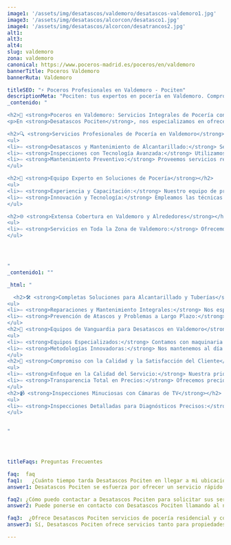 ```yaml
---
image1: '/assets/img/desatascos/valdemoro/desatascos-valdemoro1.jpg'
image3: '/assets/img/desatascos/alcorcon/desatasco1.jpg'
image4: '/assets/img/desatascos/alcorcon/desatrancos2.jpg'
alt1: 
alt3:
alt4:
slug: valdemoro
zona: valdemoro
canonical: https://www.poceros-madrid.es/poceros/en/valdemoro
bannerTitle: Poceros Valdemoro
bannerRuta: Valdemoro

titleSEO: "⚡ Poceros Profesionales en Valdemoro - Pociten"
descriptionMeta: "Pociten: tus expertos en pocería en Valdemoro. Compromiso con la calidad y mejora de presupuestos. Llámanos al 647 37 67 82 📱."
_contenido: "

<h2>🚧 <strong>Poceros en Valdemoro: Servicios Integrales de Pocería con Desatascos Pociten</strong></h2>
<p>En <strong>Desatascos Pociten</strong>, nos especializamos en ofrecer una amplia gama de servicios de pocería en Valdemoro, proporcionando soluciones efectivas para todo tipo de necesidades de desatascos, mantenimiento y reparación de sistemas de alcantarillado.</p>

<h2>🔍 <strong>Servicios Profesionales de Pocería en Valdemoro</strong></h2>
<ul>
<li>⇨ <strong>Desatascos y Mantenimiento de Alcantarillado:</strong> Servicios completos de desatascos y mantenimiento para garantizar el correcto funcionamiento de las redes de alcantarillado.</li><br>
<li>⇨ <strong>Inspecciones con Tecnología Avanzada:</strong> Utilizamos cámaras de TV y otros equipos modernos para inspecciones precisas y eficientes.</li><br>
<li>⇨ <strong>Mantenimiento Preventivo:</strong> Proveemos servicios regulares para prevenir problemas futuros en sistemas de alcantarillado y tuberías.</li><br>
</ul>

<h2>👷 <strong>Equipo Experto en Soluciones de Pocería</strong></h2>
<ul>
<li>⇨ <strong>Experiencia y Capacitación:</strong> Nuestro equipo de profesionales cuenta con la experiencia y capacitación necesaria para afrontar cualquier desafío en pocería.</li><br>
<li>⇨ <strong>Innovación y Tecnología:</strong> Empleamos las técnicas más avanzadas y la tecnología más moderna en todos nuestros servicios.</li><br>
</ul>

<h2>🌐 <strong>Extensa Cobertura en Valdemoro y Alrededores</strong></h2>
<ul>
<li>⇨ <strong>Servicios en Toda la Zona de Valdemoro:</strong> Ofrecemos una amplia cobertura, atendiendo en Valdemoro y localidades vecinas para una respuesta rápida y eficaz.</li><br>
</ul>




"
_contenido1: ""

_html: "

  <h2>🛠️ <strong>Completas Soluciones para Alcantarillado y Tuberías</strong></h2>
<ul>
<li>⇨ <strong>Reparaciones y Mantenimiento Integrales:</strong> Nos especializamos en ofrecer reparaciones efectivas y mantenimiento exhaustivo para sistemas de alcantarillado y tuberías.</li><br>
<li>⇨ <strong>Prevención de Atascos y Problemas a Largo Plazo:</strong> Nuestro enfoque se centra en prevenir problemas futuros, garantizando la eficiencia y durabilidad de los sistemas de alcantarillado.</li><br>
</ul>
<h2>🚚 <strong>Equipos de Vanguardia para Desatascos en Valdemoro</strong></h2>
<ul>
<li>⇨ <strong>Equipos Especializados:</strong> Contamos con maquinaria moderna y avanzada para realizar desatascos y limpiezas profundas.</li><br>
<li>⇨ <strong>Metodologías Innovadoras:</strong> Nos mantenemos al día con las últimas innovaciones en técnicas y herramientas de pocería.</li><br>
</ul>
<h2>💼 <strong>Compromiso con la Calidad y la Satisfacción del Cliente</strong></h2>
<ul>
<li>⇨ <strong>Enfoque en la Calidad del Servicio:</strong> Nuestra prioridad es superar las expectativas de nuestros clientes, ofreciendo un servicio de alta calidad.</li><br>
<li>⇨ <strong>Transparencia Total en Precios:</strong> Ofrecemos precios claros y competitivos, con presupuestos detallados y sin costes ocultos.</li><br>
</ul>
<h2>📹 <strong>Inspecciones Minuciosas con Cámaras de TV</strong></h2>
<ul>
<li>⇨ <strong>Inspecciones Detalladas para Diagnósticos Precisos:</strong> Nuestras cámaras de TV proporcionan imágenes claras para identificar y solucionar problemas en tuberías y alcantarillados.</li><br>
</ul>
  

"




titleFaqs: Preguntas Frecuentes

faq:  faq
faq1:   ¿Cuánto tiempo tarda Desatascos Pociten en llegar a mi ubicación en Valdemoro?
answer1: Desatascos Pociten se esfuerza por ofrecer un servicio rápido y eficiente. Generalmente, pueden llegar a su ubicación en Valdemoro en un plazo de 30 a 60 minutos, según la disponibilidad y la distancia.

faq2: ¿Cómo puedo contactar a Desatascos Pociten para solicitar sus servicios?
answer2: Puede ponerse en contacto con Desatascos Pociten llamando al número de teléfono XXXXXXXXX o visitando su sitio web oficial y completando el formulario de contacto.

faq3:  ¿Ofrece Desatascos Pociten servicios de pocería residencial y comercial?
answer3: Sí, Desatascos Pociten ofrece servicios tanto para propiedades residenciales como comerciales. Están equipados para manejar cualquier tipo de problema de pocería en hogares, oficinas, locales comerciales y otros entornos.

---
```

